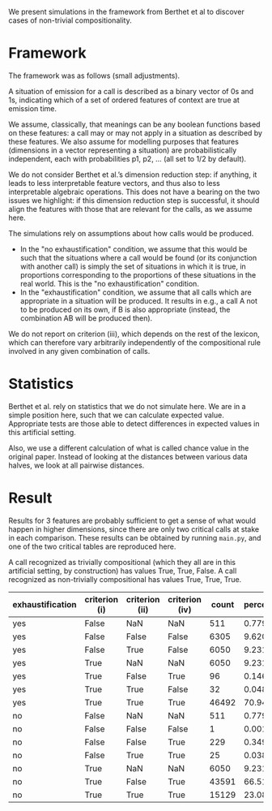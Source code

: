 We present simulations in the framework from Berthet et al to discover cases of non-trivial compositionality.

# Framework

The framework was as follows (small adjustments).

A situation of emission for a call is described as a binary vector of 0s and 1s, indicating which of a set of ordered features of context are true at emission time.

We assume, classically, that meanings can be any boolean functions based on these features: a call may or may not apply in a situation as described by these features. We also assume for modelling purposes that features (dimensions in a vector representing a situation) are probabilistically independent, each with probabilities p1, p2, … (all set to 1/2 by default).

We do not consider Berthet et al.’s dimension reduction step: if anything, it leads to less interpretable feature vectors, and thus also to less interpretable algebraic operations. This does not have a bearing on the two issues we highlight: if this dimension reduction step is successful, it should align the features with those that are relevant for the calls, as we assume here.

The simulations rely on assumptions about how calls would be produced.

- In the "no exhaustification" condition, we assume that this would be such that the situations where a call would be found (or its conjunction with another call) is simply the set of situations in which it is true, in proportions corresponding to the proportions of these situations in the real world. This is the "no exhaustification" condition.
- In the "exhaustification" condition, we assume that all calls which are appropriate in a situation will be produced. It results in e.g., a call A not to be produced on its own, if B is also appropriate (instead, the combination AB will be produced then).

We do not report on criterion (iii), which depends on the rest of the lexicon, which can therefore vary arbitrarily independently of the compositional rule involved in any given combination of calls.

# Statistics

Berthet et al. rely on statistics that we do not simulate here. We are in a simple position here, such that we can calculate expected value. Appropriate tests are those able to detect differences in expected values in this artificial setting.

Also, we use a different calculation of what is called chance value in the original paper. Instead of looking at the distances between various data halves, we look at all pairwise distances.

# Result

Results for 3 features are probably sufficient to get a sense of what would happen in higher dimensions, since there are only two critical calls at stake in each comparison. These results can be obtained by running `main.py`, and one of the two critical tables are reproduced here.

A call recognized as trivially compositional (which they all are in this artificial setting, by construction) has values True, True, False. A call recognized as non-trivially compositional has values True, True, True.

| exhaustification | criterion (i) | criterion (ii) | criterion (iv) | count | percentage |
| ---------------- | ------------- | -------------- | -------------- | ----- | ---------- |
| yes              | False         | NaN            | NaN            | 511   | 0.779724   |
| yes              | False         | False          | False          | 6305  | 9.620667   |
| yes              | False         | True           | False          | 6050  | 9.231567   |
| yes              | True          | NaN            | NaN            | 6050  | 9.231567   |
| yes              | True          | False          | True           | 96    | 0.146484   |
| yes              | True          | True           | False          | 32    | 0.048828   |
| yes              | True          | True           | True           | 46492 | 70.941162  |
| no               | False         | NaN            | NaN            | 511   | 0.779724   |
| no               | False         | False          | False          | 1     | 0.001526   |
| no               | False         | False          | True           | 229   | 0.349426   |
| no               | False         | True           | True           | 25    | 0.038147   |
| no               | True          | NaN            | NaN            | 6050  | 9.231567   |
| no               | True          | False          | True           | 43591 | 66.514587  |
| no               | True          | True           | True           | 15129 | 23.085022  |
